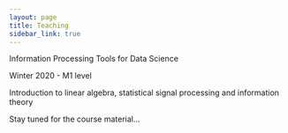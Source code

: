 ```yaml
---
layout: page
title: Teaching
sidebar_link: true
---
```


Information Processing Tools for Data Science 

Winter 2020 - M1 level

Introduction to linear algebra, statistical signal processing and information theory

Stay tuned for the course material...
